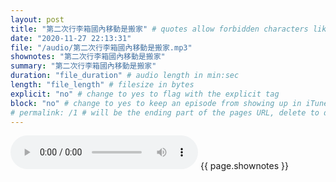 ```yaml
---
layout: post
title: "第二次行李箱國內移動是搬家" # quotes allow forbidden characters like the colon
date: "2020-11-27 22:13:31"
file: "/audio/第二次行李箱國內移動是搬家.mp3"
shownotes: "第二次行李箱國內移動是搬家"
summary: "第二次行李箱國內移動是搬家"
duration: "file_duration" # audio length in min:sec
length: "file_length" # filesize in bytes
explicit: "no" # change to yes to flag with the explicit tag
block: "no" # change to yes to keep an episode from showing up in iTunes
# permalink: /1 # will be the ending part of the pages URL, delete to default to the title
---
```


<audio controls>
<source src="{{site.url}}{{site.baseurl}}{{ page.file }}" type="audio/x-mp3">
Your browser does not support the audio element.
</audio>
{{ page.shownotes }}
